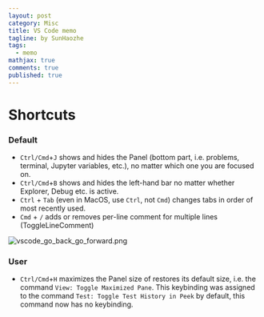 ```yaml
---
layout: post
category: Misc     
title: VS Code memo  
tagline: by SunHaozhe
tags: 
  - memo
mathjax: true
comments: true
published: true
---
```



# Shortcuts

### Default

* `Ctrl/Cmd`+`J` shows and hides the Panel (bottom part, i.e. problems, terminal, Jupyter variables, etc.), no matter which one you are focused on. 
* `Ctrl/Cmd`+`B` shows and hides the left-hand bar no matter whether Explorer, Debug etc. is active.
* `Ctrl` + `Tab` (even in MacOS, use `Ctrl`, not `Cmd`) changes tabs in order of most recently used.
* `Cmd` + `/` adds or removes per-line comment for multiple lines (ToggleLineComment)


![vscode_go_back_go_forward.png](/blogs/assets/images/blog/vscode_go_back_go_forward.png)



### User

* `Ctrl/Cmd`+`H` maximizes the Panel size of restores its default size, i.e. the command `View: Toggle Maximized Pane`. This keybinding was assigned to the command `Test: Toggle Test History in Peek` by default, this command now has no keybinding.










